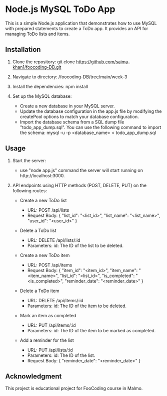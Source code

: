 # Node.js MySQL ToDo App

This is a simple Node.js application that demonstrates how to use MySQL with prepared statements to create a ToDo app. It provides an API for managing ToDo lists and items.

## Installation

1. Clone the repository:
   git clone <https://github.com/saima-khan1/foocoding-DB.git>

2. Navigate to directory: /foocoding-DB/tree/main/week-3

3. Install the dependencies:
   npm install

4. Set up the MySQL database:
   - Create a new database in your MySQL server.
   - Update the database configuration in the app.js file by modifying the createPool options to match your database configuration.
   - Import the database schema from a SQL dump file "todo_app_dump.sql". You can use the following command to import the schema:
     mysql -u <username> -p <database_name> < todo_app_dump.sql

## Usage

1. Start the server:

   - use "node app.js" command the server will start running on http://localhost:3000.

2. API endpoints using HTTP methods (POST, DELETE, PUT) on the following routes:

   - Create a new ToDo list

     - URL: POST /api/lists
     - Request Body:
       {
       "list_id": "<list_id>",
       "list_name": "<list_name>",
       "user_id": "<user_id>"
       }

   - Delete a ToDo list

     - URL: DELETE /api/lists/:id
     - Parameters:
       id: The ID of the list to be deleted.

   - Create a new ToDo item

     - URL: POST /api/items
     - Request Body:
       {
       "item_id": "<item_id>",
       "item_name": "<item_name>",
       "list_id": "<list_id>",
       "is_completed": "<is_completed>",
       "reminder_date": "<reminder_date>"
       }

   - Delete a ToDo item

     - URL: DELETE /api/items/:id
     - Parameters:
       id: The ID of the item to be deleted.

   - Mark an item as completed

     - URL: PUT /api/items/:id
     - Parameters:
       id: The ID of the item to be marked as completed.

   - Add a reminder for the list
     - URL: PUT /api/lists/:id
     - Parameters:
       id: The ID of the list.
     - Request Body:
       {
       "reminder_date": "<reminder_date>"
       }

## Acknowledgment

This project is educational project for FooCoding course in Malmo.
